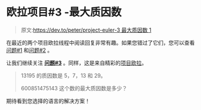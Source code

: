 # 欧拉项目#3 -最大质因数

> 原文:[https://dev.to/peter/project-euler-3 最大质因数 1](https://dev.to/peter/project-euler-3---largest-prime-factor-1icf)

在最近的两个项目欧拉线程中阅读回复非常有趣。如果您错过了它们，您可以查看[问题#1](https://dev.to/peter/project-euler-1---multiples-of-3-and-5-515d) 和[问题#2](https://dev.to/peter/project-euler-2---even-fibonacci-numbers-15k9) 。

让我们继续关注 **[问题#3](https://projecteuler.net/problem=3)** 。同样，这是来自精彩的[项目欧拉](https://projecteuler.net)。

> 13195 的质因数是 5，7，13 和 29。
> 
> 600851475143 这个数的最大质因数是多少？

期待看到您选择的语言的解决方案！